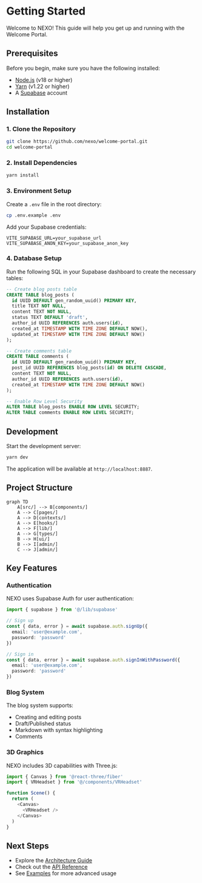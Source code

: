 # Getting Started

Welcome to NEXO! This guide will help you get up and running with the Welcome Portal.

## Prerequisites

Before you begin, make sure you have the following installed:

- [Node.js](https://nodejs.org/) (v18 or higher)
- [Yarn](https://yarnpkg.com/) (v1.22 or higher)
- A [Supabase](https://supabase.com/) account

## Installation

### 1. Clone the Repository

```bash
git clone https://github.com/nexo/welcome-portal.git
cd welcome-portal
```

### 2. Install Dependencies

```bash
yarn install
```

### 3. Environment Setup

Create a `.env` file in the root directory:

```bash
cp .env.example .env
```

Add your Supabase credentials:

```env
VITE_SUPABASE_URL=your_supabase_url
VITE_SUPABASE_ANON_KEY=your_supabase_anon_key
```

### 4. Database Setup

Run the following SQL in your Supabase dashboard to create the necessary tables:

```sql
-- Create blog posts table
CREATE TABLE blog_posts (
  id UUID DEFAULT gen_random_uuid() PRIMARY KEY,
  title TEXT NOT NULL,
  content TEXT NOT NULL,
  status TEXT DEFAULT 'draft',
  author_id UUID REFERENCES auth.users(id),
  created_at TIMESTAMP WITH TIME ZONE DEFAULT NOW(),
  updated_at TIMESTAMP WITH TIME ZONE DEFAULT NOW()
);

-- Create comments table
CREATE TABLE comments (
  id UUID DEFAULT gen_random_uuid() PRIMARY KEY,
  post_id UUID REFERENCES blog_posts(id) ON DELETE CASCADE,
  content TEXT NOT NULL,
  author_id UUID REFERENCES auth.users(id),
  created_at TIMESTAMP WITH TIME ZONE DEFAULT NOW()
);

-- Enable Row Level Security
ALTER TABLE blog_posts ENABLE ROW LEVEL SECURITY;
ALTER TABLE comments ENABLE ROW LEVEL SECURITY;
```

## Development

Start the development server:

```bash
yarn dev
```

The application will be available at `http://localhost:8887`.

## Project Structure

```mermaid
graph TD
    A[src/] --> B[components/]
    A --> C[pages/]
    A --> D[contexts/]
    A --> E[hooks/]
    A --> F[lib/]
    A --> G[types/]
    B --> H[ui/]
    B --> I[admin/]
    C --> J[admin/]
```

## Key Features

### Authentication

NEXO uses Supabase Auth for user authentication:

```typescript
import { supabase } from '@/lib/supabase'

// Sign up
const { data, error } = await supabase.auth.signUp({
  email: 'user@example.com',
  password: 'password'
})

// Sign in
const { data, error } = await supabase.auth.signInWithPassword({
  email: 'user@example.com',
  password: 'password'
})
```

### Blog System

The blog system supports:
- Creating and editing posts
- Draft/Published status
- Markdown with syntax highlighting
- Comments

### 3D Graphics

NEXO includes 3D capabilities with Three.js:

```typescript
import { Canvas } from '@react-three/fiber'
import { VRHeadset } from '@/components/VRHeadset'

function Scene() {
  return (
    <Canvas>
      <VRHeadset />
    </Canvas>
  )
}
```

## Next Steps

- Explore the [Architecture Guide](/guide/architecture)
- Check out the [API Reference](/api/)
- See [Examples](/examples/diagrams) for more advanced usage
